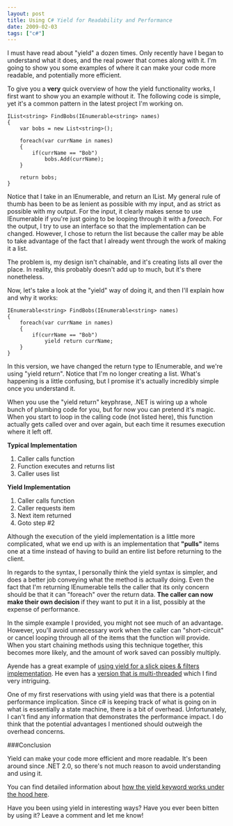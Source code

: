 ```yaml
---
layout: post
title: Using C# Yield for Readability and Performance
date: 2009-02-03
tags: ["c#"]
---
```


I must have read about "yield" a dozen times. Only recently have I began to understand what it does, and the real power that comes along with it. I'm going to show you some examples of where it can make your code more readable, and potentially more efficient.

To give you a **very** quick overview of how the yield functionality works, I first want to show you an example without it. The following code is simple, yet it's a common pattern in the latest project I'm working on.

	IList<string> FindBobs(IEnumerable<string> names)
	{
		var bobs = new List<string>();
	
		foreach(var currName in names)
		{
			if(currName == "Bob")
				bobs.Add(currName);
		}
	
		return bobs;
	}

Notice that I take in an IEnumerable<string>, and return an IList<string>. My general rule of thumb has been to be as lenient as possible with my input, and as strict as possible with my output. For the input, it clearly makes sense to use IEnumerable if you're just going to be looping through it with a _foreach_. For the output, I try to use an interface so that the implementation can be changed. However, I chose to return the list because the caller may be able to take advantage of the fact that I already went through the work of making it a list.

The problem is, my design isn't chainable, and it's creating lists all over the place. In reality, this probably doesn't add up to much, but it's there nonetheless.

Now, let's take a look at the "yield" way of doing it, and then I'll explain how and why it works:

	IEnumerable<string> FindBobs(IEnumerable<string> names)
	{
		foreach(var currName in names)
		{
			if(currName == "Bob")
				yield return currName;
		}
	}

In this version, we have changed the return type to IEnumerable<string>, and we're using "yield return". Notice that I'm no longer creating a list. What's happening is a little confusing, but I promise it's actually incredibly simple once you understand it.

When you use the "yield return" keyphrase, .NET is wiring up a whole bunch of plumbing code for you, but for now you can pretend it's magic. When you start to loop in the calling code (not listed here), this function actually gets called over and over again, but each time it resumes execution where it left off.

**Typical Implementation**

1.  Caller calls function
2.  Function executes and returns list
3.  Caller uses list

**Yield Implementation**

1.  Caller calls function
2.  Caller requests item
3.  Next item returned
4.  Goto step #2

Although the execution of the yield implementation is a little more complicated, what we end up with is an implementation that **"pulls"** items one at a time instead of having to build an entire list before returning to the client.

In regards to the syntax, I personally think the yield syntax is simpler, and does a better job conveying what the method is actually doing. Even the fact that I'm returning IEnumerable tells the caller that its only concern should be that it can "foreach" over the return data. **The caller can now make their own decision** if they want to put it in a list, possibly at the expense of performance.

In the simple example I provided, you might not see much of an advantage. However, you'll avoid unnecessary work when the caller can "short-circuit" or cancel looping through all of the items that the function will provide. When you start chaining methods using this technique together, this becomes more likely, and the amount of work saved can possibly multiply.

Ayende has a great example of [using yield for a slick pipes & filters implementation](http://ayende.com/Blog/archive/2008/01/05/Pipes-and-filters-The-IEnumerable-appraoch.aspx). He even has a [version that is multi-threaded](http://ayende.com/Blog/archive/2008/01/06/Pipes-and-filters-The-multi-threaded-version.aspx) which I find very intriguing.

One of my first reservations with using yield was that there is a potential performance implication. Since c# is keeping track of what is going on in what is essentially a state machine, there is a bit of overhead. Unfortunately, I can't find any information that demonstrates the performance impact. I do think that the potential advantages I mentioned should outweigh the overhead concerns.

###Conclusion

Yield can make your code more efficient and more readable. It's been around since .NET 2.0, so there's not much reason to avoid understanding and using it.

You can find detailed information about [how the yield keyword works under the hood here](http://startbigthinksmall.wordpress.com/2008/06/09/behind-the-scenes-of-the-c-yield-keyword/).

Have you been using yield in interesting ways? Have you ever been bitten by using it? Leave a comment and let me know!